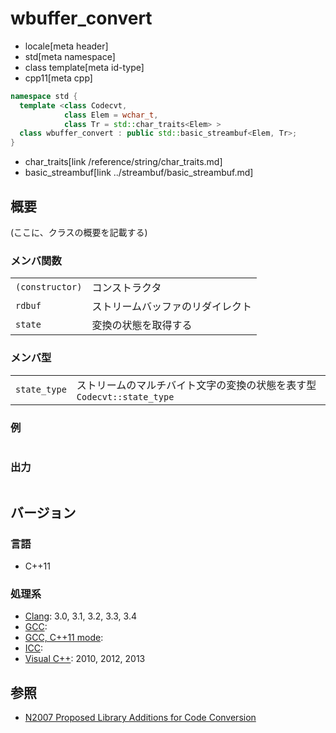 # wbuffer_convert
* locale[meta header]
* std[meta namespace]
* class template[meta id-type]
* cpp11[meta cpp]

```cpp
namespace std {
  template <class Codecvt,
            class Elem = wchar_t,
            class Tr = std::char_traits<Elem> >
  class wbuffer_convert : public std::basic_streambuf<Elem, Tr>;
}
```
* char_traits[link /reference/string/char_traits.md]
* basic_streambuf[link ../streambuf/basic_streambuf.md]

## 概要
(ここに、クラスの概要を記載する)

### メンバ関数

| | |
|----------------------------|--------------------------------------------------|
| `(constructor)` | コンストラクタ |
| `rdbuf` | ストリームバッファのリダイレクト |
| `state` | 変換の状態を取得する |

### メンバ型

| | |
|-------------------------|------------------------------------------------------------------------------------------------------------|
| `state_type` | ストリームのマルチバイト文字の変換の状態を表す型 `Codecvt::state_type` |

### 例
```cpp
```

### 出力
```
```

## バージョン
### 言語
- C++11

### 処理系
- [Clang](/implementation.md#clang): 3.0, 3.1, 3.2, 3.3, 3.4
- [GCC](/implementation.md#gcc):
- [GCC, C++11 mode](/implementation.md#gcc):
- [ICC](/implementation.md#icc):
- [Visual C++](/implementation.md#visual_cpp): 2010, 2012, 2013


## 参照
- [N2007 Proposed Library Additions for Code Conversion](http://www.open-std.org/jtc1/sc22/wg21/docs/papers/2006/n2007.html)

